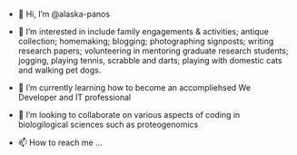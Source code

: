 - 👋 Hi, I’m @alaska-panos
- 👀 I’m interested in include family engagements & activities; antique collection; homemaking; blogging; photographing signposts; writing research papers; volunteering in mentoring graduate research students; jogging, playing tennis, scrabble and darts; playing with domestic cats and walking pet dogs.

- 🌱 I’m currently learning how to become an accompliehsed We Developer and IT professional
- 💞️ I’m looking to collaborate on various aspects of coding in biologilogical sciences such as proteogenomics
- 📫 How to reach me ...

<!---
alaska-panos/alaska-panos is a ✨ special ✨ repository because its `README.md` (this file) appears on your GitHub profile.
You can click the Preview link to take a look at your changes.
--->
